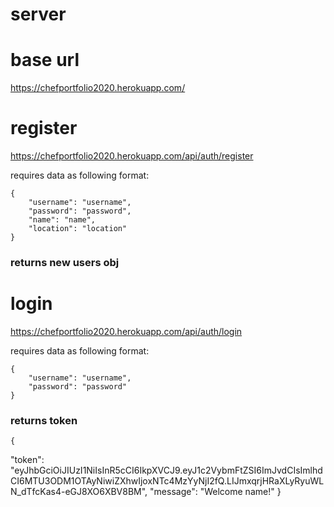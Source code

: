 # server

# base url
https://chefportfolio2020.herokuapp.com/


# register
https://chefportfolio2020.herokuapp.com/api/auth/register

requires data as following format:

    {
        "username": "username",
        "password": "password",
        "name": "name",
        "location": "location"
    }
### returns new users obj 

# login
https://chefportfolio2020.herokuapp.com/api/auth/login

requires data as following format:

    {
        "username": "username",
        "password": "password"
    }

### returns token
    {
  "token": "eyJhbGciOiJIUzI1NiIsInR5cCI6IkpXVCJ9.eyJ1c2VybmFtZSI6ImJvdCIsImlhdCI6MTU3ODM1OTAyNiwiZXhwIjoxNTc4MzYyNjI2fQ.LIJmxqrjHRaXLyRyuWLN_dTfcKas4-eGJ8XO6XBV8BM",
  "message": "Welcome name!"
}


